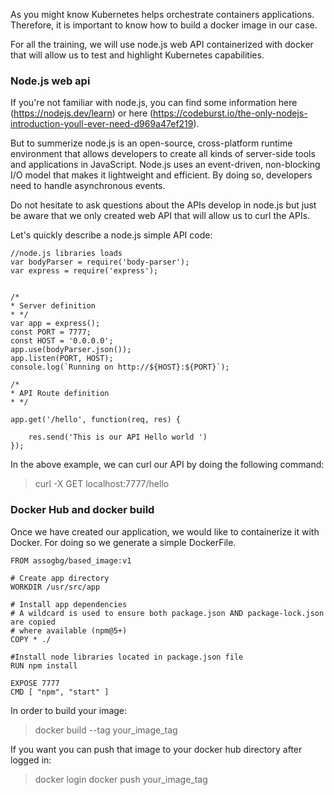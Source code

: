 As you might know Kubernetes helps orchestrate containers applications. Therefore, it is important to know how to build a docker image in our case.

For all the training, we will use node.js web API containerized with docker that will allow us to test and highlight Kubernetes capabilities.

### Node.js web api

If you're not familiar with node.js, you can find some information here (https://nodejs.dev/learn) or here (https://codeburst.io/the-only-nodejs-introduction-youll-ever-need-d969a47ef219).

But to summerize node.js is an open-source, cross-platform runtime environment that allows developers to create all kinds of server-side tools and applications in JavaScript. Node.js uses an event-driven, non-blocking I/O model that makes it lightweight and efficient. By doing so, developers need to handle asynchronous events.

Do not hesitate to ask questions about the APIs develop in node.js but just be aware that we only created web API that will allow us to curl the APIs.

Let's quickly describe a node.js simple API code:

```
//node.js libraries loads
var bodyParser = require('body-parser');
var express = require('express');


/*
* Server definition
* */
var app = express();
const PORT = 7777;
const HOST = '0.0.0.0';
app.use(bodyParser.json());
app.listen(PORT, HOST);
console.log(`Running on http://${HOST}:${PORT}`);

/*
* API Route definition
* */

app.get('/hello', function(req, res) {

    res.send('This is our API Hello world ')
});
```

In the above example, we can curl our API by doing the following command:
> curl -X GET localhost:7777/hello


### Docker Hub and docker build

Once we have created our application, we would like to containerize it with Docker. For doing so we generate a simple DockerFile.

```
FROM assogbg/based_image:v1

# Create app directory
WORKDIR /usr/src/app

# Install app dependencies
# A wildcard is used to ensure both package.json AND package-lock.json are copied
# where available (npm@5+)
COPY * ./

#Install node libraries located in package.json file
RUN npm install

EXPOSE 7777
CMD [ "npm", "start" ]
```

In order to build your image:
> docker build --tag your_image_tag

If you want you can push that image to your docker hub directory after logged in:
> docker login
> docker push your_image_tag
